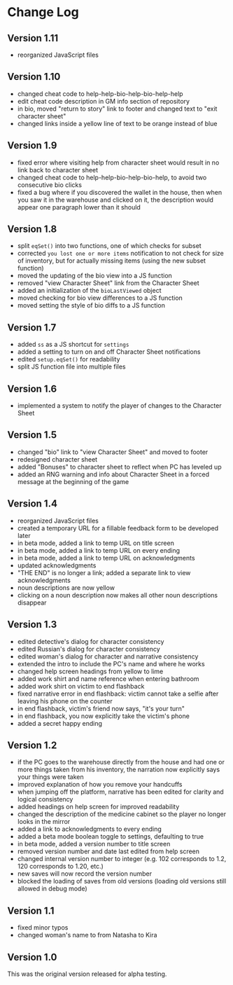 # Change Log

## Version 1.11

* reorganized JavaScript files

## Version 1.10

* changed cheat code to help-help-bio-help-bio-help-help
* edit cheat code description in GM info section of repository
* in bio, moved "return to story" link to footer and changed text to "exit character sheet"
* changed links inside a yellow line of text to be orange instead of blue

## Version 1.9

* fixed error where visiting help from character sheet would result in no link back to character sheet
* changed cheat code to help-help-bio-help-bio-help, to avoid two consecutive bio clicks
* fixed a bug where if you discovered the wallet in the house, then when you saw it in the warehouse and clicked on it, the description would appear one paragraph lower than it should

## Version 1.8

* split `eqSet()` into two functions, one of which checks for subset
* corrected `you lost one or more items` notification to not check for size of inventory, but for actually missing items (using the new subset function)
* moved the updating of the bio view into a JS function
* removed "view Character Sheet" link from the Character Sheet
* added an initialization of the `bioLastViewed` object
* moved checking for bio view differences to a JS function
* moved setting the style of bio diffs to a JS function

## Version 1.7

* added `ss` as a JS shortcut for `settings`
* added a setting to turn on and off Character Sheet notifications
* edited `setup.eqSet()` for readability
* split JS function file into multiple files

## Version 1.6

* implemented a system to notify the player of changes to the Character Sheet

## Version 1.5

* changed "bio" link to "view Character Sheet" and moved to footer
* redesigned character sheet
* added "Bonuses" to character sheet to reflect when PC has leveled up
* added an RNG warning and info about Character Sheet in a forced message at the beginning of the game

## Version 1.4

* reorganized JavaScript files
* created a temporary URL for a fillable feedback form to be developed later
* in beta mode, added a link to temp URL on title screen
* in beta mode, added a link to temp URL on every ending
* in beta mode, added a link to temp URL on acknowledgments
* updated acknowledgments
* "THE END" is no longer a link; added a separate link to view acknowledgments
* noun descriptions are now yellow
* clicking on a noun description now makes all other noun descriptions disappear

## Version 1.3

* edited detective's dialog for character consistency
* edited Russian's dialog for character consistency
* edited woman's dialog for character and narrative consistency
* extended the intro to include the PC's name and where he works
* changed help screen headings from yellow to lime
* added work shirt and name reference when entering bathroom
* added work shirt on victim to end flashback
* fixed narrative error in end flashback: victim cannot take a selfie after leaving his phone on the counter
* in end flashback, victim's friend now says, "it's your turn"
* in end flashback, you now explicitly take the victim's phone
* added a secret happy ending

## Version 1.2

* if the PC goes to the warehouse directly from the house and had one or more things taken from his inventory, the narration now explicitly says your things were taken
* improved explanation of how you remove your handcuffs
* when jumping off the platform, narrative has been edited for clarity and logical consistency
* added headings on help screen for improved readability
* changed the description of the medicine cabinet so the player no longer looks in the mirror
* added a link to acknowledgments to every ending
* added a beta mode boolean toggle to settings, defaulting to true
* in beta mode, added a version number to title screen
* removed version number and date last edited from help screen
* changed internal version number to integer (e.g. 102 corresponds to 1.2, 120 corresponds to 1.20, etc.)
* new saves will now record the version number
* blocked the loading of saves from old versions (loading old versions still allowed in debug mode)

## Version 1.1

* fixed minor typos
* changed woman's name to from Natasha to Kira

## Version 1.0

This was the original version released for alpha testing.
